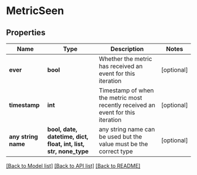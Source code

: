 # MetricSeen


## Properties
Name | Type | Description | Notes
------------ | ------------- | ------------- | -------------
**ever** | **bool** | Whether the metric has received an event for this iteration | [optional] 
**timestamp** | **int** | Timestamp of when the metric most recently received an event for this iteration | [optional] 
**any string name** | **bool, date, datetime, dict, float, int, list, str, none_type** | any string name can be used but the value must be the correct type | [optional]

[[Back to Model list]](../README.md#documentation-for-models) [[Back to API list]](../README.md#documentation-for-api-endpoints) [[Back to README]](../README.md)


